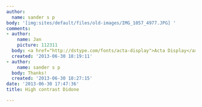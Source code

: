 ```yaml
---
author:
  name: sander s p
body: '[img:sites/default/files/old-images/IMG_1057_4977.JPG] '
comments:
- author:
    name: Jan
    picture: 112311
  body: <a href="http://dstype.com/fonts/acta-display">Acta Display</a>.
  created: '2013-06-30 18:19:11'
- author:
    name: sander s p
  body: Thanks!
  created: '2013-06-30 18:27:15'
date: '2013-06-30 17:47:36'
title: High contrast Didone

---
```

